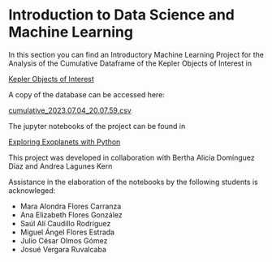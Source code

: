 # Introduction to Data Science and Machine Learning

In this section you can find an Introductory Machine Learning Project for the Analysis of the Cumulative Dataframe of the Kepler Objects of Interest in

[Kepler Objects of Interest](https://exoplanetarchive.ipac.caltech.edu/cgi-bin/TblView/nph-tblView?app=ExoTbls&config=cumulative)

A copy of the database can be accessed here:

[cumulative_2023.07.04_20.07.59.csv](https://github.com/Vaquera-Araujo/LabAv2023/blob/main/Introduction%20to%20Data%20Science%20and%20Machine%20Learning/cumulative_2023.07.04_20.07.59.csv)


The jupyter notebooks of the project can be found in

[Exploring Exoplanets with Python](https://github.com/Vaquera-Araujo/LabAv2023/blob/main/Introduction%20to%20Data%20Science%20and%20Machine%20Learning/Kepler/readme.md)

This project was developed in collaboration with
Bertha Alicia Domínguez Díaz and Andrea Lagunes Kern

Assistance in the elaboration of the notebooks by the following students is acknowleged:

- Mara Alondra Flores Carranza
- Ana Elizabeth Flores González
- Saúl Alí Caudillo Rodríguez
- Miguel Ángel Flores Estrada
- Julio César Olmos Gómez
- Josué Vergara Ruvalcaba
